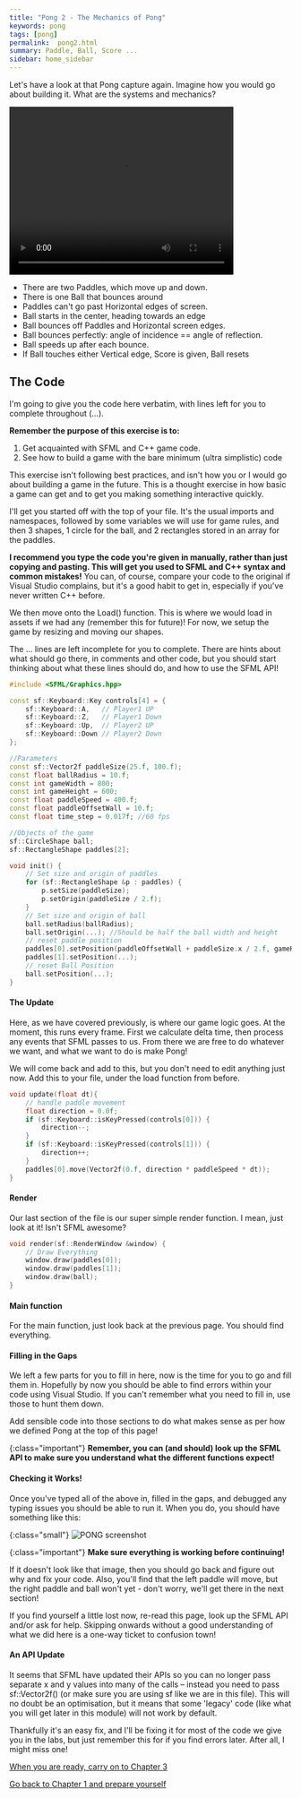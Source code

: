 ```yaml
---
title: "Pong 2 - The Mechanics of Pong"
keywords: pong
tags: [pong]
permalink:  pong2.html
summary: Paddle, Ball, Score ...
sidebar: home_sidebar
---
```


Let's have a look at that Pong capture again. Imagine how you would go about building it. What are the systems and mechanics?

<video class="middle" width="400" height="300" loop autoplay>
  <source src="assets/videos/pong.mp4" type="video/mp4">
</video>

- There are two Paddles, which move up and down.
- There is one Ball that bounces around
- Paddles can't go past Horizontal edges of screen.
- Ball starts in the center, heading towards an edge
- Ball bounces off Paddles and Horizontal screen edges.
- Ball bounces perfectly: angle of incidence == angle of reflection.
- Ball speeds up after each bounce.
- If Ball touches either Vertical edge, Score is given, Ball resets

## The Code

I'm going to give you the code here verbatim, with lines left for you to complete throughout (...).

**Remember the purpose of this exercise is to:** 
1. Get acquainted with SFML and C++ game code.
2. See how to build a game with the bare minimum (ultra simplistic) code

This exercise isn't following best practices, and isn't how you or I would go about building a game in the future. This is a thought exercise in how basic a game can get and to get you making something interactive quickly.

I'll get you started off with the top of your file. It's the usual imports and namespaces, followed by some variables we will use for game rules, and then 3 shapes, 1 circle for the ball, and 2 rectangles stored in an array for the paddles.

**I recommend you type the code you're given in manually, rather than just copying and pasting. This will get you used to SFML and C++ syntax and common mistakes!** You can, of course, compare your code to the original if Visual Studio complains, but it's a good habit to get in, especially if you've never written C++ before.

We then move onto the Load() function. This is where we would load in assets if we had any (remember this for future)! For now, we setup the game by resizing and moving our shapes.

The ... lines are left incomplete for you to complete. There are hints about what should go there, in comments and other code, but you should start thinking about what these lines should do, and how to use the SFML API!

```cpp
#include <SFML/Graphics.hpp>

const sf::Keyboard::Key controls[4] = {
    sf::Keyboard::A,   // Player1 UP
    sf::Keyboard::Z,   // Player1 Down
    sf::Keyboard::Up,  // Player2 UP
    sf::Keyboard::Down // Player2 Down
};

//Parameters
const sf::Vector2f paddleSize(25.f, 100.f);
const float ballRadius = 10.f;
const int gameWidth = 800;
const int gameHeight = 600;
const float paddleSpeed = 400.f;
const float paddleOffsetWall = 10.f;
const float time_step = 0.017f; //60 fps

//Objects of the game
sf::CircleShape ball;
sf::RectangleShape paddles[2];

void init() {
    // Set size and origin of paddles
    for (sf::RectangleShape &p : paddles) {
        p.setSize(paddleSize);
        p.setOrigin(paddleSize / 2.f);
    }
    // Set size and origin of ball
    ball.setRadius(ballRadius);
    ball.setOrigin(...); //Should be half the ball width and height
    // reset paddle position
    paddles[0].setPosition(paddleOffsetWall + paddleSize.x / 2.f, gameHeight / 2.f);
    paddles[1].setPosition(...);
    // reset Ball Position
    ball.setPosition(...);
}
```

#### The Update
Here, as we have covered previously, is where our game logic goes. At the moment, this runs every frame.
First we calculate delta time, then process any events that SFML passes to us.
From there we are free to do whatever we want, and what we want to do is make Pong! 

We will come back and add to this, but you don't need to edit anything just now. Add this to your file, under the load function from before.

```cpp
void update(float dt){
    // handle paddle movement
    float direction = 0.0f;
    if (sf::Keyboard::isKeyPressed(controls[0])) {
        direction--;
    }
    if (sf::Keyboard::isKeyPressed(controls[1])) {
        direction++;
    }
    paddles[0].move(Vector2f(0.f, direction * paddleSpeed * dt));
}
```

#### Render
Our last section of the file is our super simple render function. I mean, just look at it! Isn't SFML awesome?

```cpp
void render(sf::RenderWindow &window) {
    // Draw Everything
    window.draw(paddles[0]);
    window.draw(paddles[1]);
    window.draw(ball);
}
```

#### Main function

For the main function, just look back at the previous page. You should find everything.

#### Filling in the Gaps
We left a few parts for you to fill in here, now is the time for you to go and fill them in. Hopefully by now you should be able to find errors within your code using Visual Studio. If you can't remember what you need to fill in, use those to hunt them down.

Add sensible code into those sections to do what makes sense as per how we defined Pong at the top of this page!

{:class="important"}
**Remember, you can (and should) look up the SFML API to make sure you understand what the different functions expect!**

#### Checking it Works!
Once you've typed all of the above in, filled in the gaps, and debugged any typing issues you should be able to run it. When you do, you should have something like this:

{:class="small"}
![PONG screenshot](assets/images/pong_1.png)

{:class="important"}
**Make sure everything is working before continuing!**

If it doesn't look like that image, then you should go back and figure out why and fix your code. Also, you'll find that the left paddle will move, but the right paddle and ball won't yet - don't worry, we'll get there in the next section!

If you find yourself a little lost now, re-read this page, look up the SFML API and/or ask for help. Skipping onwards without a good understanding of what we did here is a one-way ticket to confusion town!

#### An API Update

It seems that SFML have updated their  APIs so you can no longer pass separate x and y values into many of the calls – instead you need to pass sf::Vector2f() (or make sure you are using sf like we are in this file). This will no doubt be an optimisation, but it means that some 'legacy' code (like what you will get later in this module) will not work by default.

Thankfully it's an easy fix, and I'll be fixing it for most of the code we give you in the labs, but just remember this for if you find errors later. After all, I might miss one!

[When you are ready, carry on to Chapter 3](pong3)

[Go back to Chapter 1 and prepare yourself](pong)

